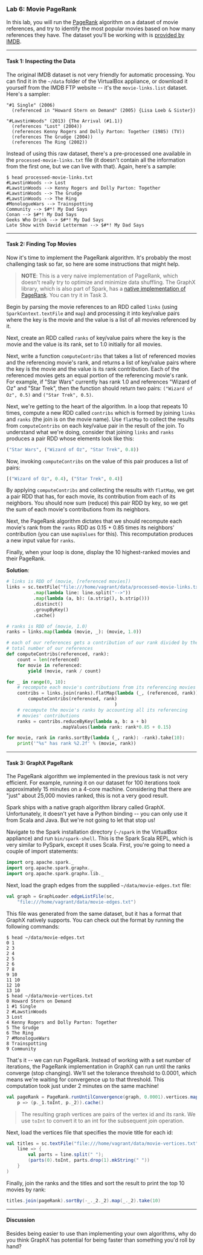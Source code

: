 ### Lab 6: Movie PageRank

In this lab, you will run the [PageRank](https://en.wikipedia.org/wiki/PageRank) algorithm on a dataset of movie references, and try to identify the most popular movies based on how many references they have. The dataset you'll be working with is [provided by IMDB](http://www.imdb.com/interfaces).

___

#### Task 1: Inspecting the Data

The original IMDB dataset is not very friendly for automatic processing. You can find it in the `~/data` folder of the VirtualBox appliance, or download it yourself from the IMDB FTP website -- it's the `movie-links.list` dataset. Here's a sampler:

```
"#1 Single" (2006)
  (referenced in "Howard Stern on Demand" (2005) {Lisa Loeb & Sister})

"#LawstinWoods" (2013) {The Arrival (#1.1)}
  (references "Lost" (2004))
  (references Kenny Rogers and Dolly Parton: Together (1985) (TV))
  (references The Grudge (2004))
  (references The Ring (2002))
```

Instead of using this raw dataset, there's a pre-processed one available in the `processed-movie-links.txt` file (it doesn't contain all the information from the first one, but we can live with that). Again, here's a sample:

```
$ head processed-movie-links.txt
#LawstinWoods --> Lost
#LawstinWoods --> Kenny Rogers and Dolly Parton: Together
#LawstinWoods --> The Grudge
#LawstinWoods --> The Ring
#MonologueWars --> Trainspotting
Community --> $#*! My Dad Says
Conan --> $#*! My Dad Says
Geeks Who Drink --> $#*! My Dad Says
Late Show with David Letterman --> $#*! My Dad Says
```

___

#### Task 2: Finding Top Movies

Now it's time to implement the PageRank algorithm. It's probably the most challenging task so far, so here are some instructions that might help.

> **NOTE**: This is a very naive implementation of PageRank, which doesn't really try to optimize and minimize data shuffling. The GraphX library, which is also part of Spark, has a [native implementation of PageRank](https://spark.apache.org/docs/1.1.0/graphx-programming-guide.html#pagerank). You can try it in Task 3.

Begin by parsing the movie references to an RDD called `links` (using `SparkContext.textFile` and `map`) and processing it into key/value pairs where the key is the movie and the value is a list of all movies referenced by it.

Next, create an RDD called `ranks` of key/value pairs where the key is the movie and the value is its rank, set to 1.0 initially for all movies.

Next, write a function `computeContribs` that takes a list of referenced movies and the referencing movie's rank, and returns a list of key/value pairs where the key is the movie and the value is its rank contribution. Each of the referenced movies gets an equal portion of the referencing movie's rank. For example, if "Star Wars" currently has rank 1.0 and references "Wizard of Oz" and "Star Trek", then the function should return two pairs: `("Wizard of Oz", 0.5)` and `("Star Trek", 0.5)`.

Next, we're getting to the heart of the algorithm. In a loop that repeats 10 times, compute a new RDD called `contribs` which is formed by joining `links` and `ranks` (the join is on the movie name). Use `flatMap` to collect the results from `computeContribs` on each key/value pair in the result of the join. To understand what we're doing, consider that joining `links` and `ranks` produces a pair RDD whose elements look like this:

```python
("Star Wars", ("Wizard of Oz", "Star Trek", 0.8))
```

Now, invoking `computeContribs` on the value of this pair produces a list of pairs:

```python
[("Wizard of Oz", 0.4), ("Star Trek", 0.4)]
```

By applying `computeContribs` and collecting the results with `flatMap`, we get a pair RDD that has, for each movie, its contribution from each of its neighbors. You should now sum (reduce) this pair RDD by key, so we get the sum of each movie's contributions from its neighbors.

Next, the PageRank algorithm dictates that we should recompute each movie's rank from the `ranks` RDD as 0.15 + 0.85 times its neighbors' contribution (you can use `mapValues` for this). This recomputation produces a new input value for `ranks`.

Finally, when your loop is done, display the 10 highest-ranked movies and their PageRank.

**Solution**:

```python
# links is RDD of (movie, [referenced movies])
links = sc.textFile("file:///home/vagrant/data/processed-movie-links.txt") \
          .map(lambda line: line.split("-->"))                             \
          .map(lambda (a, b): (a.strip(), b.strip()))                      \
          .distinct()                                                      \
          .groupByKey()                                                    \
          .cache()

# ranks is RDD of (movie, 1.0)
ranks = links.map(lambda (movie, _): (movie, 1.0))

# each of our references gets a contribution of our rank divided by the
# total number of our references
def computeContribs(referenced, rank):
    count = len(referenced)
    for movie in referenced:
        yield (movie, rank / count)

for _ in range(0, 10):
    # recompute each movie's contributions from its referencing movies
    contribs = links.join(ranks).flatMap(lambda (_, (referenced, rank)):
        computeContribs(referenced, rank)
                                        )
    # recompute the movie's ranks by accounting all its referencing
    # movies' contributions
    ranks = contribs.reduceByKey(lambda a, b: a + b)                       \
                    .mapValues(lambda rank: rank*0.85 + 0.15)

for movie, rank in ranks.sortBy(lambda (_, rank): -rank).take(10):
    print('"%s" has rank %2.2f' % (movie, rank))
```

___

#### Task 3: GraphX PageRank

The PageRank algorithm we implemented in the previous task is not very efficient. For example, running it on our dataset for 100 iterations took approximately 15 minutes on a 4-core machine. Considering that there are "just" about 25,000 movies ranked, this is not a very good result.

Spark ships with a native graph algorithm library called GraphX. Unfortunately, it doesn't yet have a Python binding -- you can only use it from Scala and Java. But we're not going to let that stop us!

Navigate to the Spark installation directory (`~/spark` in the VirtualBox appliance) and run `bin/spark-shell`. This is the Spark Scala REPL, which is very similar to PySpark, except it uses Scala. First, you're going to need a couple of import statements:

```scala
import org.apache.spark._
import org.apache.spark.graphx._
import org.apache.spark.graphx.lib._
```

Next, load the graph edges from the supplied `~/data/movie-edges.txt` file:

```scala
val graph = GraphLoader.edgeListFile(sc,
    "file:///home/vagrant/data/movie-edges.txt")
```

This file was generated from the same dataset, but it has a format that GraphX natively supports. You can check out the format by running the following commands:

```
$ head ~/data/movie-edges.txt
0 1
2 3
2 4
2 5
2 6
7 8
9 10
11 10
12 10
13 10
$ head ~/data/movie-vertices.txt
0 Howard Stern on Demand
1 #1 Single
2 #LawstinWoods
3 Lost
4 Kenny Rogers and Dolly Parton: Together
5 The Grudge
6 The Ring
7 #MonologueWars
8 Trainspotting
9 Community
```

That's it -- we can run PageRank. Instead of working with a set number of iterations, the PageRank implementation in GraphX can run until the ranks converge (stop changing). We'll set the tolerance threshold to 0.0001, which means we're waiting for convergence up to that threshold. This computation took just under 2 minutes on the same machine!

```scala
val pageRank = PageRank.runUntilConvergence(graph, 0.0001).vertices.map(
    p => (p._1.toInt, p._2)).cache()
```

> The resulting graph vertices are pairs of the vertex id and its rank. We use `toInt` to convert it to an int for the subsequent join operation.

Next, load the vertices file that specifies the movie title for each id:

```scala
val titles = sc.textFile("file:///home/vagrant/data/movie-vertices.txt").map(
    line => {
        val parts = line.split(" ");
        (parts(0).toInt, parts.drop(1).mkString(" "))
    }
)
```

Finally, join the ranks and the titles and sort the result to print the top 10 movies by rank:

```scala
titles.join(pageRank).sortBy(-_._2._2).map(_._2).take(10)
```

___

#### Discussion

Besides being easier to use than implementing your own algorithms, why do you think GraphX has potential for being faster than something you'd roll by hand?

